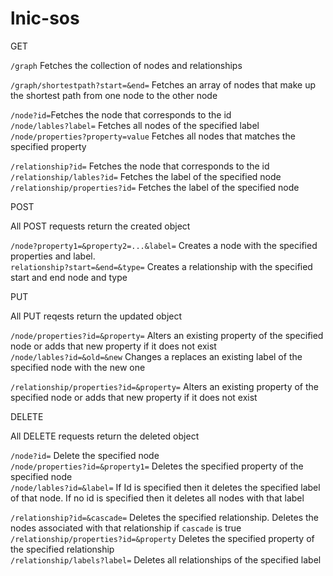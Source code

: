 # lnic-sos

GET

`/graph` Fetches the collection of nodes and relationships <br>

`/graph/shortestpath?start=&end=` Fetches an array of nodes that make up the shortest path from one node to the other node

`/node?id=`Fetches the node that corresponds to the id <br>
`/node/lables?label=` Fetches all nodes of the specified label <br>
`/node/properties?property=value` Fetches all nodes that matches the specified property <br>

`/relationship?id=` Fetches the node that corresponds to the id <br>
`/relationship/lables?id=` Fetches the label of the specified node <br>
`/relationship/properties?id=` Fetches the label of the specified node <br>

POST

All POST requests return the created object 

`/node?property1=&property2=...&label=` Creates a node with the specified properties and label. <br>
`relationship?start=&end=&type=` Creates a relationship with the specified start and end node and type <br>

PUT 

All PUT reqests return the updated object

`/node/properties?id=&property=` Alters an existing property of the specified node or adds that new property if it does not exist <br>
`/node/lables?id=&old=&new` Changes a replaces an existing label of the specified node with the new one <br>

`/relationship/properties?id=&property=` Alters an existing property of the specified node or adds that new property if it does not exist <br>

DELETE

All DELETE requests return the deleted object

`/node?id=` Delete the specified node <br>
`/node/properties?id=&property1=` Deletes the specified property of the specified node <br>
`/node/lables?id=&label=` If Id is specified then it deletes the specified label of that node. If no id is specified then it deletes all nodes with that label

`/relationship?id=&cascade=` Deletes the specified relationship. Deletes the nodes associated with that relationship if `cascade` is true <br>
`/relationship/properties?id=&property` Deletes the specified property of the specified relationship <br>
`/relationship/labels?label=` Deletes all relationships of the specified label


